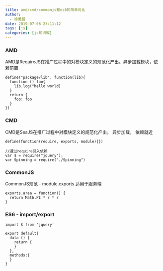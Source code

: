 ```yaml
---
title: amd/cmd/commonjs和es6的简单对比
author:
  - 徐勇超
date: 2019-07-08 23:11:12
tags: [js]
categories: [js知识库]
---
```


### AMD
AMD是RequireJS在推广过程中的对模块定义的规范化产出。异步加载模块，依赖前置
```
define("package/lib", function(lib){
  function () foo{
    lib.log("hello world)
  }
  return {
    foo: foo
  }
})
```

### CMD 
CMD是SeaJS在推广过程中对模块定义的规范化产出。 异步加载， 依赖就近
```
define(function(require, exports, module){})

//通过require引入依赖
var $ = require("jquery");
var Spinning = require("./Spinning") 
```

### CommonJS
CommonJS规范 - module.exports 适用于服务端
```
exports.area = function() {
  return Math.PI * r * r
}
```

### ES6 - import/export
```
import $ from 'jquery'

export default{
  data () {
    return {
    }
  },
  methods:{
  }
}
```

